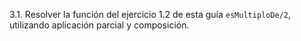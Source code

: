 3.1. Resolver la función del ejercicio 1.2 de esta guía ```esMultiploDe/2```, utilizando
aplicación parcial y composición.
